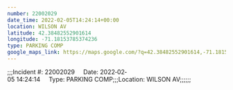 ```yaml
---
number: 22002029
date_time: 2022-02-05T14:24:14+00:00
location: WILSON AV
latitude: 42.38482552901614
longitude: -71.18153785374236
type: PARKING COMP
google_maps_link: https://maps.google.com/?q=42.38482552901614,-71.18153785374236
---
```


;;;Incident #: 22002029     Date: 2022‐02‐05 14:24:14     Type: PARKING COMP;;;Location: WILSON AV;;;;;;
